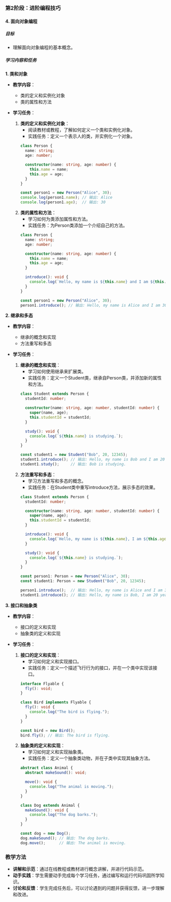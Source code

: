 ### 第2阶段：进阶编程技巧

#### 4. 面向对象编程

##### 目标
- 理解面向对象编程的基本概念。

##### 学习内容和任务

**1. 类和对象**
- **教学内容**：
  - 类的定义和实例化对象
  - 类的属性和方法

- **学习任务**：
  1. **类的定义和实例化对象**：
     - 阅读教材或教程，了解如何定义一个类和实例化对象。
     - 实践任务：定义一个表示人的类，并实例化一个对象。
     ```typescript
     class Person {
       name: string;
       age: number;

       constructor(name: string, age: number) {
         this.name = name;
         this.age = age;
       }
     }

     const person1 = new Person("Alice", 30);
     console.log(person1.name); // 输出: Alice
     console.log(person1.age);  // 输出: 30
     ```
  2. **类的属性和方法**：
     - 学习如何为类添加属性和方法。
     - 实践任务：为Person类添加一个介绍自己的方法。
     ```typescript
     class Person {
       name: string;
       age: number;

       constructor(name: string, age: number) {
         this.name = name;
         this.age = age;
       }

       introduce(): void {
         console.log(`Hello, my name is ${this.name} and I am ${this.age} years old.`);
       }
     }

     const person1 = new Person("Alice", 30);
     person1.introduce(); // 输出: Hello, my name is Alice and I am 30 years old.
     ```

**2. 继承和多态**
- **教学内容**：
  - 继承的概念和实现
  - 方法重写和多态

- **学习任务**：
  1. **继承的概念和实现**：
     - 学习如何使用继承来扩展类。
     - 实践任务：定义一个Student类，继承自Person类，并添加新的属性和方法。
     ```typescript
     class Student extends Person {
       studentId: number;

       constructor(name: string, age: number, studentId: number) {
         super(name, age);
         this.studentId = studentId;
       }

       study(): void {
         console.log(`${this.name} is studying.`);
       }
     }

     const student1 = new Student("Bob", 20, 12345);
     student1.introduce(); // 输出: Hello, my name is Bob and I am 20 years old.
     student1.study();     // 输出: Bob is studying.
     ```
  2. **方法重写和多态**：
     - 学习方法重写和多态的概念。
     - 实践任务：在Student类中重写introduce方法，展示多态的效果。
     ```typescript
     class Student extends Person {
       studentId: number;

       constructor(name: string, age: number, studentId: number) {
         super(name, age);
         this.studentId = studentId;
       }

       introduce(): void {
         console.log(`Hello, my name is ${this.name}, I am ${this.age} years old, and my student ID is ${this.studentId}.`);
       }

       study(): void {
         console.log(`${this.name} is studying.`);
       }
     }

     const person1: Person = new Person("Alice", 30);
     const student1: Person = new Student("Bob", 20, 12345);

     person1.introduce();  // 输出: Hello, my name is Alice and I am 30 years old.
     student1.introduce(); // 输出: Hello, my name is Bob, I am 20 years old, and my student ID is 12345.
     ```

**3. 接口和抽象类**
- **教学内容**：
  - 接口的定义和实现
  - 抽象类的定义和实现

- **学习任务**：
  1. **接口的定义和实现**：
     - 学习如何定义和实现接口。
     - 实践任务：定义一个描述飞行行为的接口，并在一个类中实现该接口。
     ```typescript
     interface Flyable {
       fly(): void;
     }

     class Bird implements Flyable {
       fly(): void {
         console.log("The bird is flying.");
       }
     }

     const bird = new Bird();
     bird.fly(); // 输出: The bird is flying.
     ```
  2. **抽象类的定义和实现**：
     - 学习如何定义和实现抽象类。
     - 实践任务：定义一个抽象类动物，并在子类中实现其抽象方法。
     ```typescript
     abstract class Animal {
       abstract makeSound(): void;

       move(): void {
         console.log("The animal is moving.");
       }
     }

     class Dog extends Animal {
       makeSound(): void {
         console.log("The dog barks.");
       }
     }

     const dog = new Dog();
     dog.makeSound(); // 输出: The dog barks.
     dog.move();      // 输出: The animal is moving.
     ```

### 教学方法
- **讲解和示范**：通过在线教程或教材进行概念讲解，并进行代码示范。
- **动手实践**：学生需要动手完成每个学习任务，通过编写和运行代码巩固所学知识。
- **讨论和反馈**：学生完成任务后，可以讨论遇到的问题并获得反馈，进一步理解和改进。 

